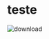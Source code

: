 # teste
![download](https://github.com/user-attachments/assets/3b0d7910-88fd-4e79-a29a-663fb2af473a)
